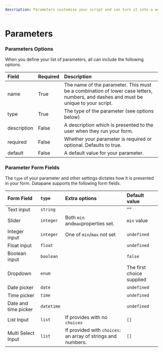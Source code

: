 ```yaml
---
description: Parameters customise your script and can turn it into a web form
---
```


# Parameters

### Parameters Options

When you define your list of parameters, all can include the following options.

| Field | Required | Description |
| :--- | :--- | :--- |
| name  | True | The name of the parameter. This must be a combination of lower case letters, numbers, and dashes and must be unique to your script. |
| type | True | The type of the parameter \(see options below\) |
| description  | False | A description which is presented to the user when they run your form. |
| required  | False | Whether your parameter is required or optional. Defaults to true. |
| default | False | A default value for your parameter. |

### Parameter Form Fields

The `type` of your parameter and other settings dictates how it is presented in your form. Datapane supports the following form fields.

| **Form Field** | **`type`** | Extra options | **Default value**  |
| :--- | :--- | :--- | :--- |
| Text input | `string` |  | `””` |
| Slider | `integer` | Both `min` and`max`properties set. | `min` value |
| Integer input | `integer` | One of `min`/`max` not set | `undefined` |
| Float input | `float` |  | `undefined` |
| Boolean input | `boolean` |  | `false` |
| Dropdown | `enum` |  | The first choice supplied |
| Date picker | `date` |  | `undefined` |
| Time picker | `time` |  | `undefined` |
| Date and time picker | `datetime` |  | `undefined` |
| List Input | `list` | If provides with no `choices` | `[]` |
| Multi Select Input | `list` | If provided with `choices`: an array of strings and numbers. | `[]` |

